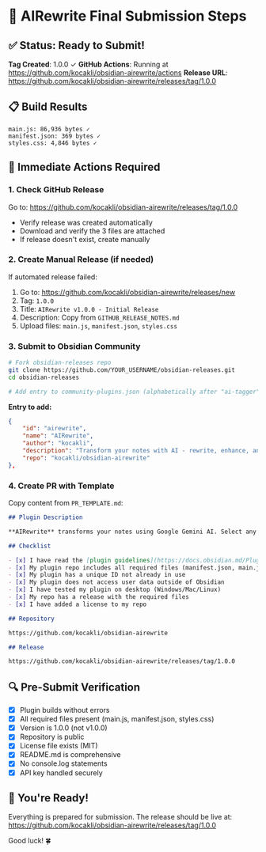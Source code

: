 # 🚀 AIRewrite Final Submission Steps

## ✅ Status: Ready to Submit!

**Tag Created**: 1.0.0 ✓
**GitHub Actions**: Running at https://github.com/kocakli/obsidian-airewrite/actions
**Release URL**: https://github.com/kocakli/obsidian-airewrite/releases/tag/1.0.0

## 📋 Build Results
```
main.js: 86,936 bytes ✓
manifest.json: 369 bytes ✓
styles.css: 4,846 bytes ✓
```

## 🎯 Immediate Actions Required

### 1. Check GitHub Release
Go to: https://github.com/kocakli/obsidian-airewrite/releases/tag/1.0.0
- Verify release was created automatically
- Download and verify the 3 files are attached
- If release doesn't exist, create manually

### 2. Create Manual Release (if needed)
If automated release failed:
1. Go to: https://github.com/kocakli/obsidian-airewrite/releases/new
2. Tag: `1.0.0`
3. Title: `AIRewrite v1.0.0 - Initial Release`
4. Description: Copy from `GITHUB_RELEASE_NOTES.md`
5. Upload files: `main.js`, `manifest.json`, `styles.css`

### 3. Submit to Obsidian Community
```bash
# Fork obsidian-releases repo
git clone https://github.com/YOUR_USERNAME/obsidian-releases.git
cd obsidian-releases

# Add entry to community-plugins.json (alphabetically after "ai-tagger")
```

**Entry to add:**
```json
{
    "id": "airewrite",
    "name": "AIRewrite", 
    "author": "kocakli",
    "description": "Transform your notes with AI - rewrite, enhance, and improve your content instantly using Google Gemini",
    "repo": "kocakli/obsidian-airewrite"
},
```

### 4. Create PR with Template
Copy content from `PR_TEMPLATE.md`:

```markdown
## Plugin Description

**AIRewrite** transforms your notes using Google Gemini AI. Select any text and instantly rewrite it in different styles (Academic, Business, Creative, etc.) with custom instructions. Features live preview, multi-language support, and secure local API key storage.

## Checklist

- [x] I have read the [plugin guidelines](https://docs.obsidian.md/Plugins/Releasing/Plugin+guidelines)
- [x] My plugin repo includes all required files (manifest.json, main.js, README.md, LICENSE)
- [x] My plugin has a unique ID not already in use
- [x] My plugin does not access user data outside of Obsidian
- [x] I have tested my plugin on desktop (Windows/Mac/Linux)
- [x] My repo has a release with the required files
- [x] I have added a license to my repo

## Repository

https://github.com/kocakli/obsidian-airewrite

## Release

https://github.com/kocakli/obsidian-airewrite/releases/tag/1.0.0
```

## 🔍 Pre-Submit Verification

- [x] Plugin builds without errors
- [x] All required files present (main.js, manifest.json, styles.css)
- [x] Version is 1.0.0 (not v1.0.0)
- [x] Repository is public
- [x] License file exists (MIT)
- [x] README.md is comprehensive
- [x] No console.log statements
- [x] API key handled securely

## 🎉 You're Ready!

Everything is prepared for submission. The release should be live at:
https://github.com/kocakli/obsidian-airewrite/releases/tag/1.0.0

Good luck! 🍀